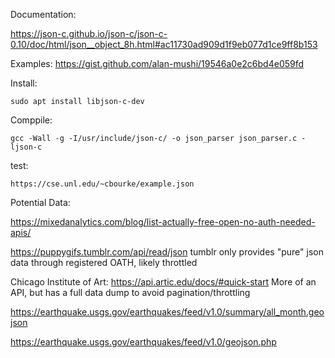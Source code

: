 
Documentation:

https://json-c.github.io/json-c/json-c-0.10/doc/html/json__object_8h.html#ac11730ad909d1f9eb077d1ce9ff8b153

Examples:
https://gist.github.com/alan-mushi/19546a0e2c6bd4e059fd

Install:

`sudo apt install libjson-c-dev`

Comppile:

`gcc -Wall -g -I/usr/include/json-c/ -o json_parser json_parser.c -ljson-c`

test:

`https://cse.unl.edu/~cbourke/example.json`


Potential Data:

https://mixedanalytics.com/blog/list-actually-free-open-no-auth-needed-apis/

https://puppygifs.tumblr.com/api/read/json
tumblr only provides "pure" json data through registered OATH, likely throttled

Chicago Institute of Art:
https://api.artic.edu/docs/#quick-start
More of an API, but has a full data dump to avoid pagination/throttling


https://earthquake.usgs.gov/earthquakes/feed/v1.0/summary/all_month.geojson

https://earthquake.usgs.gov/earthquakes/feed/v1.0/geojson.php
